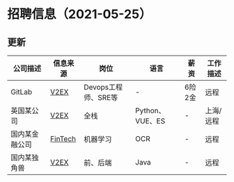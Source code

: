 # 招聘信息（2021-05-25）

## 更新

| 公司描述   | 信息来源                                    | 岗位      | 语言                       | 薪资 | 工作描述             |
| ---------- | ------------------------------------------- | --------- | -------------------------- | ---- | -------------------- |
|GitLab|[V2EX](https://www.v2ex.com/t/780897#reply11)|Devops工程师、SRE等|-|6险2金|远程|
|英国某公司|[V2EX](https://www.v2ex.com/t/780620#reply4)|全栈|Python、VUE、ES|-|上海/远程|
|国内某金融公司|[FinTech](http://www.fintechgl.com/jobs/357)|机器学习|OCR|-|远程|
|国内某独角兽|[V2EX](https://www.v2ex.com/t/781115#reply12)|前、后端|Java|-|远程|